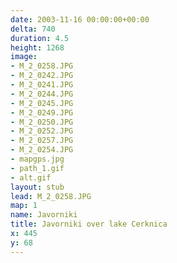 ```yaml
---
date: 2003-11-16 00:00:00+00:00
delta: 740
duration: 4.5
height: 1268
image:
- M_2_0258.JPG
- M_2_0242.JPG
- M_2_0241.JPG
- M_2_0244.JPG
- M_2_0245.JPG
- M_2_0249.JPG
- M_2_0250.JPG
- M_2_0252.JPG
- M_2_0257.JPG
- M_2_0254.JPG
- mapgps.jpg
- path_1.gif
- alt.gif
layout: stub
lead: M_2_0258.JPG
map: 1
name: Javorniki
title: Javorniki over lake Cerknica
x: 445
y: 68
---
```

